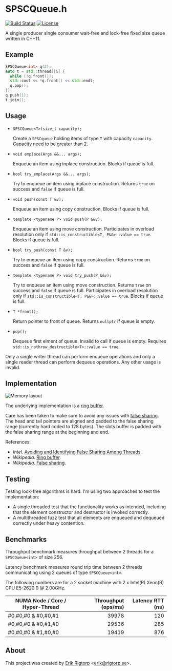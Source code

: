 # SPSCQueue.h

[![Build Status](https://travis-ci.org/rigtorp/SPSCQueue.svg?branch=master)](https://travis-ci.org/rigtorp/SPSCQueue)
[![License](https://img.shields.io/badge/license-MIT-blue.svg)](https://raw.githubusercontent.com/rigtorp/SPSCQueue/master/LICENSE)

A single producer single consumer wait-free and lock-free fixed size
queue written in C++11.

## Example

```cpp
SPSCQueue<int> q(2);
auto t = std::thread([&] {
  while (!q.front());
  std::cout << *q.front() << std::endl;
  q.pop();
});
q.push(1);
t.join();
```

## Usage

- `SPSCQueue<T>(size_t capacity);`

  Create a `SPSCqueue` holding items of type `T` with capacity
  `capacity`. Capacity need to be greater than 2.

- `void emplace(Args &&... args);`

  Enqueue an item using inplace construction. Blocks if queue is full.

- `bool try_emplace(Args &&... args);`

  Try to enqueue an item using inplace construction. Returns `true` on
  success and `false` if queue is full.

- `void push(const T &v);`

  Enqueue an item using copy construction. Blocks if queue is full.
  
- `template <typename P> void push(P &&v);`

  Enqueue an item using move construction. Participates in overload
  resolution only if `std::is_constructible<T, P&&>::value == true`.
  Blocks if queue is full.

- `bool try_push(const T &v);`

  Try to enqueue an item using copy construction. Returns `true` on
  success and `false` if queue is full.
  
- `template <typename P> void try_push(P &&v);`

  Try to enqueue an item using move construction. Returns `true` on
  success and `false` if queue is full. Participates in overload
  resolution only if `std::is_constructible<T, P&&>::value == true`.
  Blocks if queue is full.

- `T *front();`

  Return pointer to front of queue. Returns `nullptr` if queue is
  empty.

- `pop();`

  Dequeue first elment of queue. Invalid to call if queue is
  empty. Requires `std::is_nothrow_destructible<T>::value == true`.

Only a single writer thread can perform enqueue operations and only a
single reader thread can perform dequeue operations. Any other usage
is invalid.

## Implementation

![Memory layout](https://github.com/rigtorp/SPSCQueue/blob/master/spsc.png)

The underlying implementation is a
[ring buffer](https://en.wikipedia.org/wiki/Circular_buffer). 

Care has been taken to make sure to avoid any issues with
[false sharing](https://en.wikipedia.org/wiki/False_sharing). The head
and tail pointers are aligned and padded to the false sharing range
(currently hard coded to 128 bytes). The slots buffer is padded with
the false sharing range at the beginning and end.

References:

- *Intel*. [Avoiding and Identifying False Sharing Among Threads](https://software.intel.com/en-us/articles/avoiding-and-identifying-false-sharing-among-threads).
- *Wikipedia*. [Ring buffer](https://en.wikipedia.org/wiki/Circular_buffer).
- *Wikipedia*. [False sharing](https://en.wikipedia.org/wiki/False_sharing).

## Testing

Testing lock-free algorithms is hard. I'm using two approaches to test
the implementation:

- A single threaded test that the functionality works as intended,
  including that the element constructor and destructor is invoked
  correctly.
- A multithreaded fuzz test that all elements are enqueued and
  dequeued correctly under heavy contention.

## Benchmarks

Throughput benchmark measures throughput between 2 threads for a
`SPSCQueue<int>` of size 256.

Latency benchmark measures round trip time between 2 threads
communicating using 2 queues of type `SPSCQueue<int>`.

The following numbers are for a 2 socket machine with 2 x Intel(R)
Xeon(R) CPU E5-2620 0 @ 2.00GHz.
 
| NUMA Node / Core / Hyper-Thread | Throughput (ops/ms) | Latency RTT (ns) |
| ------------------------------- | -------------------:| ----------------:|
| #0,#0,#0 & #0,#0,#1             |               39978 |              120 |
| #0,#0,#0 & #0,#1,#0             |               29536 |              285 |
| #0,#0,#0 & #1,#0,#0             |               19419 |              876 |

## About

This project was created by [Erik Rigtorp](http://rigtorp.se)
<[erik@rigtorp.se](mailto:erik@rigtorp.se)>.
